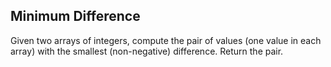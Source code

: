 ## Minimum Difference
Given two arrays of integers, compute the pair of values (one value in each array) with the smallest (non-negative) difference. Return the pair.
